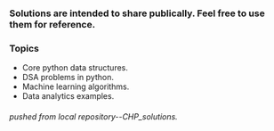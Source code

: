 ### Solutions are intended to share publically. Feel free to use them for reference.

### Topics
- Core python data structures.
- DSA problems in python.
- Machine learning algorithms.
- Data analytics examples.

###### pushed from local repository--CHP_solutions.